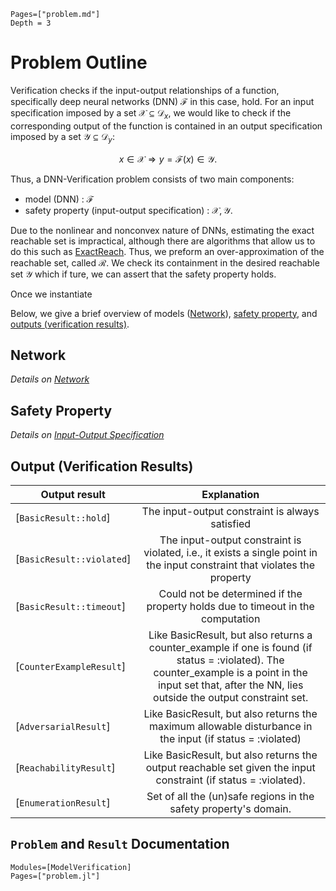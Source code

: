 ```@contents
Pages=["problem.md"]
Depth = 3
```

# Problem Outline

Verification checks if the input-output relationships of a function, specifically deep neural networks (DNN) $\mathcal{F}$ in this case, hold. For an input specification imposed by a set $\mathcal{X}\subseteq \mathcal{D}_x$, we would like to check if the corresponding output of the function is contained in an output specification imposed by a set $\mathcal{Y}\subseteq \mathcal{D}_y$:

$$x\in\mathcal{X} \Longrightarrow y = \mathcal{F}(x) \in \mathcal{Y}.$$

Thus, a DNN-Verification problem consists of two main components:
- model (DNN) : $\mathcal{F}$
- safety property (input-output specification) : $\mathcal{X}, \mathcal{Y}$.

Due to the nonlinear and nonconvex nature of DNNs, estimating the exact reachable set is impractical, although there are algorithms that allow us to do this such as [ExactReach](https://arxiv.org/abs/1712.08163). Thus, we preform an over-approximation of the reachable set, called $\mathcal{R}$. We check its containment in the desired reachable set $\mathcal{Y}$ which if ture, we can assert that the safety property holds.

Once we instantiate 

Below, we give a brief overview of models ([Network](#network)), [safety property](#safety-property), and [outputs (verification results)](#output-verification-results).

## Network
_Details on [Network](./network.md)_

## Safety Property
*Details on [Input-Output Specification](./safety_spec.md)*

## Output (Verification Results)
|        Output result       |  Explanation  | 
|----------------------------|:-----------:|
| [`BasicResult::hold`]      | The input-output constraint is always satisfied |
| [`BasicResult::violated`]  | The input-output constraint is violated, i.e., it exists a single point in the input constraint that violates the property         |
| [`BasicResult::timeout`]   | Could not be determined if the property holds due to timeout in the computation        | 
| [`CounterExampleResult`]   | Like BasicResult, but also returns a counter_example if one is found (if status = :violated). The counter_example is a point in the input set that, after the NN, lies outside the output constraint set.        |
| [`AdversarialResult`]      | Like BasicResult, but also returns the maximum allowable disturbance in the input (if status = :violated)        | 
| [`ReachabilityResult`]     | Like BasicResult, but also returns the output reachable set given the input constraint (if status = :violated).        |
| [`EnumerationResult`]      | Set of all the (un)safe regions in the safety property's domain. |

## `Problem` and `Result` Documentation
```@autodocs
Modules=[ModelVerification]
Pages=["problem.jl"]
```

